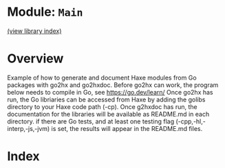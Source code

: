 # Module: `Main`

[(view library index)](./golibs.md)


# Overview


Example of how to generate and document Haxe modules from Go packages with go2hx and go2hxdoc.  Before go2hx can work, the program below needs to compile in Go, see https://go.dev/learn/  Once go2hx has run, the Go libriaries can be accessed from Haxe by adding the golibs directory to your Haxe code path \(\-cp\).  Once g2hxdoc has run, the documentation for the libraries will be available as README.md in each directory.  if there are Go tests, and at least one testing flag \(\-cpp,\-hl,\-interp,\-js,\-jvm\) is set, the results will appear in the README.md files. 


# Index


